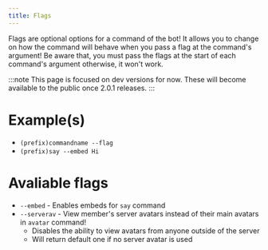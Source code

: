 ```yaml
---
title: Flags
---
```

Flags are optional options for a command of the bot! It allows you to change on how the command will behave when you pass a flag at the command's argument! Be aware that, you must pass the flags at the start of each command's argument otherwise, it won't work.

:::note
This page is focused on dev versions for now. These will become available to the public once 2.0.1 releases.
:::

# Example(s)
* `(prefix)commandname --flag`
* `(prefix)say --embed Hi`

# Avaliable flags
* `--embed` - Enables embeds for `say` command
* `--serverav` - View member's server avatars instead of their main avatars in `avatar` command!
  * Disables the ability to view avatars from anyone outside of the server
  * Will return default one if no server avatar is used
 
